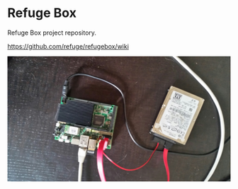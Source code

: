 # Refuge Box

Refuge Box project repository.

https://github.com/refuge/refugebox/wiki

![Refuge Box initial steps](https://raw.githubusercontent.com/refuge/refugebox/master/media/udoo_hd.jpg)
